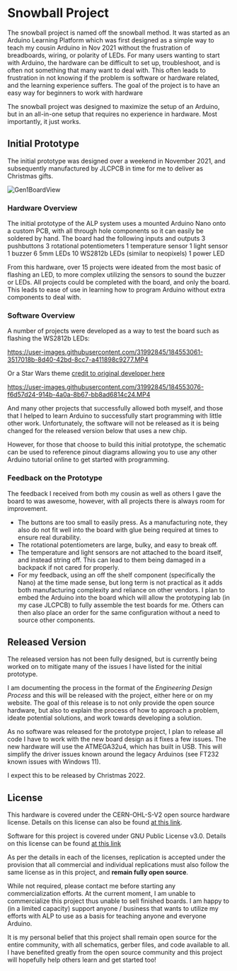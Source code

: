 # Snowball Project
The snowball project is named off the snowball method. It was started as an Arduino Learning Platform which was first designed as a simple way to teach my cousin Arduino in Nov 2021 without the frustration of breadboards, wiring, or polarity of LEDs. For many users wanting to start with Arduino, the hardware can be difficult to set up, troubleshoot, and is often not something that many want to deal with. This often leads to frustration in not knowing if the problem is software or hardware related, and the learning experience suffers. The goal of the project is to have an easy way for beginners to work with hardware

The snowball project was designed to maximize the setup of an Arduino, but in an all-in-one setup that requires no experience in hardware. Most importantly, it just works. 


## Initial Prototype

The initial prototype was designed over a weekend in November 2021, and subsequently manufactured by JLCPCB in time for me to deliver as Christmas gifts.  

![Gen1BoardView](InitialPrototype(Gen1)/BoardPhotos/IMG_3308.JPEG)

### Hardware Overview

The initial prototype of the ALP system uses a mounted Arduino Nano onto a custom PCB, with all through hole components so it can easily be soldered by hand. The board had the following inputs and outputs
3 pushbuttons
3 rotational potentiometers
1 temperature sensor
1 light sensor
1 buzzer
6 5mm LEDs
10 WS2812b LEDs (similar to neopixels)
1 power LED

From this hardware, over 15 projects were ideated from the most basic of flashing an LED, to more complex utilizing the sensors to sound the buzzer or LEDs. All projects could be completed with the board, and only the board. This leads to ease of use in learning how to program Arduino without extra components to deal with. 

### Software Overview

A number of projects were developed as a way to test the board such as flashing the WS2812b LEDs:

https://user-images.githubusercontent.com/31992845/184553061-3517018b-8d40-42bd-8cc7-a411898c9277.MP4



Or a Star Wars theme [credit to original developer here](https://github.com/NassimBouyacoub/Star-Wars-theme-Song-Arduino-)

https://user-images.githubusercontent.com/31992845/184553076-f6d57d24-914b-4a0a-8b67-bb8ad6814c24.MP4



And many other projects that successfully allowed both myself, and those that I helped to learn Arduino to successfully start programming with little other work. Unfortunately, the software will not be released as it is being changed for the released version below that uses a new chip. 

However, for those that choose to build this initial prototype, the schematic can be used to reference pinout diagrams allowing you to use any other Arduino tutorial online to get started with programming. 



### Feedback on the Prototype

The feedback I received from both my cousin as well as others I gave the board to was awesome, however, with all projects there is always room for improvement. 

- The buttons are too small to easily press. As a manufacturing note, they also do not fit well into the board with glue being required at times to ensure real durability. 
- The rotational potentiometers are large, bulky, and easy to break off. 
- The temperature and light sensors are not attached to the board itself, and instead string off. This can lead to them being damaged in a backpack if not cared for properly.
- For my feedback, using an off the shelf component (specifically the Nano) at the time made sense, but long term is not practical as it adds both manufacturing complexity and reliance on other vendors. I plan to embed the Arduino into the board which will allow the prototyping lab (in my case JLCPCB) to fully assemble the test boards for me. Others can then also place an order for the same configuration without a need to source other components. 



## Released Version

The released version has not been fully designed, but is currently being worked on to mitigate many of the issues I have listed for the initial prototype. 

I am documenting the process in the format of the _Engineering Design Process_ and this will be released with the project, either here or on my website. The goal of this release is to not only provide the open source hardware, but also to explain the process of how to approach a problem, ideate potential solutions, and work towards developing a solution. 

As no software was released for the prototype project, I plan to release all code I have to work with the new board design as it fixes a few issues. The new hardware will use the ATMEGA32u4, which has built in USB. This will simplify the driver issues known around the legacy Arduinos (see FT232 known issues with Windows 11).

I expect this to be released by Christmas 2022.


## License

This hardware is covered under the CERN-OHL-S-V2 open source hardware license. Details on this license can also be found [at this link](https://choosealicense.com/licenses/cern-ohl-s-2.0/). 

Software for this project is covered under GNU Public License v3.0. Details on this license can be found [at this link](https://choosealicense.com/licenses/gpl-3.0/)

As per the details in each of the licenses, replication is accepted under the provision that all commercial and individual replications must also follow the same license as in this project, and **remain fully open source**. 

While not required, please contact me before starting any commercialization efforts. At the current moment, I am unable to commercialize this project thus unable to sell finished boards. I am happy to (in a limited capacity) support anyone / business that wants to utilize my efforts with ALP to use as a basis for teaching anyone and everyone Arduino. 

It is my personal belief that this project shall remain open source for the entire community, with all schematics, gerber files, and code available to all. I have benefited greatly from the open source community and this project will hopefully help others learn and get started too! 


